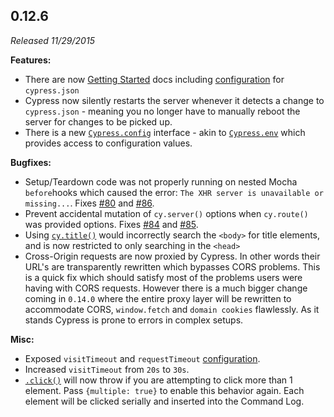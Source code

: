 ## 0.12.6

_Released 11/29/2015_

**Features:**

- There are now [Getting Started](/guides/getting-started/installing-cypress)
  docs including [configuration](/guides/references/configuration) for
  `cypress.json`
- Cypress now silently restarts the server whenever it detects a change to
  `cypress.json` - meaning you no longer have to manually reboot the server for
  changes to be picked up.
- There is a new [`Cypress.config`](/api/cypress-api/config) interface - akin to
  [`Cypress.env`](/api/cypress-api/env) which provides access to configuration
  values.

**Bugfixes:**

- Setup/Teardown code was not properly running on nested Mocha `before`hooks
  which caused the error: `The XHR server is unavailable or missing...`. Fixes
  [#80](https://github.com/cypress-io/cypress/issues/80) and
  [#86](https://github.com/cypress-io/cypress/issues/86).
- Prevent accidental mutation of `cy.server()` options when `cy.route()` was
  provided options. Fixes [#84](https://github.com/cypress-io/cypress/issues/84)
  and [#85](https://github.com/cypress-io/cypress/issues/85).
- Using [`cy.title()`](/api/commands/title) would incorrectly search the
  `<body>` for title elements, and is now restricted to only searching in the
  `<head>`
- Cross-Origin requests are now proxied by Cypress. In other words their URL's
  are transparently rewritten which bypasses CORS problems. This is a quick fix
  which should satisfy most of the problems users were having with CORS
  requests. However there is a much bigger change coming in `0.14.0` where the
  entire proxy layer will be rewritten to accommodate CORS, `window.fetch` and
  `domain cookies` flawlessly. As it stands Cypress is prone to errors in
  complex setups.

**Misc:**

- Exposed `visitTimeout` and `requestTimeout`
  [configuration](/guides/references/configuration).
- Increased `visitTimeout` from `20s` to `30s`.
- [`.click()`](/api/commands/click) will now throw if you are attempting to
  click more than 1 element. Pass `{multiple: true}` to enable this behavior
  again. Each element will be clicked serially and inserted into the Command
  Log.
